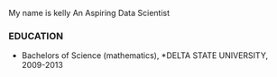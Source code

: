  My name is kelly An Aspiring Data Scientist
### EDUCATION
* Bachelors of Science (mathematics), *DELTA STATE UNIVERSITY, 2009-2013
